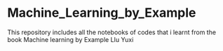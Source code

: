 # Machine_Learning_by_Example
This repository includes all the notebooks of codes that i learnt from the book Machine learning by Example LIu Yuxi
